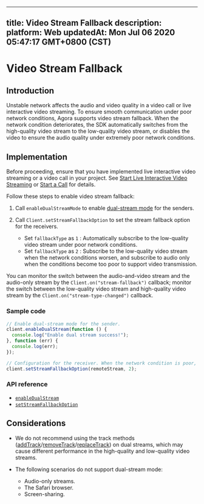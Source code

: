 
---
title: Video Stream Fallback
description: 
platform: Web
updatedAt: Mon Jul 06 2020 05:47:17 GMT+0800 (CST)
---
# Video Stream Fallback
## Introduction

Unstable network affects the audio and video quality in a video call or live interactive video streaming. To ensure smooth communication under poor network conditions, Agora supports video stream fallback. When the network condition deteriorates, the SDK automatically switches from the high-quality video stream to the low-quality video stream, or disables the video to ensure the audio quality under extremely poor network conditions.


## Implementation

Before proceeding, ensure that you have implemented live interactive video streaming or a video call in your project. See [Start Live Interactive Video Streaming](../../en/Interactive%20Broadcast/start_live_web.md) or [Start a Call](../../en/Interactive%20Broadcast/start_call_web.md) for details.

Follow these steps to enable video stream fallback:

1. Call `enableDualStreamMode` to enable [dual-stream mode](https://docs.agora.io/en/Agora%20Platform/terms?platform=All%20Platforms#dual-steram) for the senders.
	
2. Call `Client.setStreamFallbackOption` to set the stream fallback option for the receivers.
	- Set `fallbackType` as `1` : Automatically subscribe to the low-quality video stream under poor network conditions.
	- Set `fallbackType` as `2` : Subscribe to the low-quality video stream when the network conditions worsen, and subscribe to audio only when the conditions become too poor to support video transmission.


You can monitor the switch between the audio-and-video stream and the audio-only stream by the `Client.on("stream-fallback")` callback; monitor the switch between the low-quality video stream and high-quality video stream by the `Client.on("stream-type-changed")` callback.

### Sample code

```javascript
// Enable dual-stream mode for the sender.
client.enableDualStream(function () {
  console.log("Enable dual stream success!");
}, function (err) {
  console.log(err);
});

// Configuration for the receiver. When the network condition is poor, receive audio only. 
client.setStreamFallbackOption(remoteStream, 2);
```

### API reference

- [`enableDualStream`](https://docs.agora.io/en/Interactive%20Broadcast/API%20Reference/web/interfaces/agorartc.client.html#enabledualstream)
- [`setStreamFallbackOption`](https://docs.agora.io/en/Interactive%20Broadcast/API%20Reference/web/interfaces/agorartc.client.html#setstreamfallbackoption)

## Considerations

- We do not recommend using the track methods ([addTrack](https://docs.agora.io/en/Interactive%20Broadcast/API%20Reference/web/interfaces/agorartc.stream.html#addtrack)/[removeTrack](https://docs.agora.io/en/Interactive%20Broadcast/API%20Reference/web/interfaces/agorartc.stream.html#removetrack)/[replaceTrack](https://docs.agora.io/en/Interactive%20Broadcast/API%20Reference/web/interfaces/agorartc.stream.html#replacetrack)) on dual streams, which may cause different performance in the high-quality and low-quality video streams.

- The following scenarios do not support dual-stream mode:
  - Audio-only streams.
  - The Safari browser.
  - Screen-sharing.
